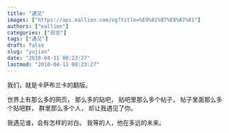 ```yaml
---
title: "遇见"
images: ["https://api.eallion.com/og?title=%E9%81%87%E8%A7%81"]
authors: ["eallion"]
categories: ["日志"]
tags: ["遇见"]
draft: false
slug: "yujian"
date: "2010-04-11 08:23:27"
lastmod: "2010-04-11 08:23:27"
---
```


我们，就是卡萨布兰卡的翻版。

世界上有那么多的网页，
那么多的贴吧，
贴吧里那么多个帖子，
帖子里面那么多个贴吧群，
群里那么多个人，
却让我遇见了你。

我遇见谁，会有怎样的对白。
我等的人，他在多远的未来。
